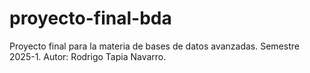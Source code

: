 # proyecto-final-bda
Proyecto final para la materia de bases de datos avanzadas. 
Semestre 2025-1. Autor: Rodrigo Tapia Navarro.
